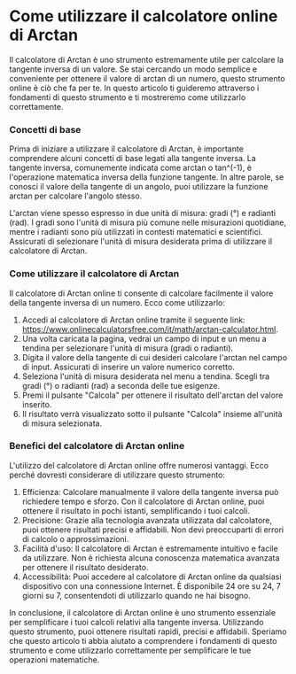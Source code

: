 Come utilizzare il calcolatore online di Arctan
===============================================

Il calcolatore di Arctan è uno strumento estremamente utile per calcolare la tangente inversa di un valore. Se stai cercando un modo semplice e conveniente per ottenere il valore di arctan di un numero, questo strumento online è ciò che fa per te. In questo articolo ti guideremo attraverso i fondamenti di questo strumento e ti mostreremo come utilizzarlo correttamente.

### Concetti di base

Prima di iniziare a utilizzare il calcolatore di Arctan, è importante comprendere alcuni concetti di base legati alla tangente inversa. La tangente inversa, comunemente indicata come arctan o tan^(-1), è l'operazione matematica inversa della funzione tangente. In altre parole, se conosci il valore della tangente di un angolo, puoi utilizzare la funzione arctan per calcolare l'angolo stesso.

L'arctan viene spesso espresso in due unità di misura: gradi (°) e radianti (rad). I gradi sono l'unità di misura più comune nelle misurazioni quotidiane, mentre i radianti sono più utilizzati in contesti matematici e scientifici. Assicurati di selezionare l'unità di misura desiderata prima di utilizzare il calcolatore di Arctan.

### Come utilizzare il calcolatore di Arctan

Il calcolatore di Arctan online ti consente di calcolare facilmente il valore della tangente inversa di un numero. Ecco come utilizzarlo:

1. Accedi al calcolatore di Arctan online tramite il seguente link: <https://www.onlinecalculatorsfree.com/it/math/arctan-calculator.html>.
2. Una volta caricata la pagina, vedrai un campo di input e un menu a tendina per selezionare l'unità di misura (gradi o radianti).
3. Digita il valore della tangente di cui desideri calcolare l'arctan nel campo di input. Assicurati di inserire un valore numerico corretto.
4. Seleziona l'unità di misura desiderata nel menu a tendina. Scegli tra gradi (°) o radianti (rad) a seconda delle tue esigenze.
5. Premi il pulsante "Calcola" per ottenere il risultato dell'arctan del valore inserito.
6. Il risultato verrà visualizzato sotto il pulsante "Calcola" insieme all'unità di misura selezionata.

### Benefici del calcolatore di Arctan online

L'utilizzo del calcolatore di Arctan online offre numerosi vantaggi. Ecco perché dovresti considerare di utilizzare questo strumento:

1. Efficienza: Calcolare manualmente il valore della tangente inversa può richiedere tempo e sforzo. Con il calcolatore di Arctan online, puoi ottenere il risultato in pochi istanti, semplificando i tuoi calcoli.
2. Precisione: Grazie alla tecnologia avanzata utilizzata dal calcolatore, puoi ottenere risultati precisi e affidabili. Non devi preoccuparti di errori di calcolo o approssimazioni.
3. Facilità d'uso: Il calcolatore di Arctan è estremamente intuitivo e facile da utilizzare. Non è richiesta alcuna conoscenza matematica avanzata per ottenere il risultato desiderato.
4. Accessibilità: Puoi accedere al calcolatore di Arctan online da qualsiasi dispositivo con una connessione Internet. È disponibile 24 ore su 24, 7 giorni su 7, consentendoti di utilizzarlo quando ne hai bisogno.

In conclusione, il calcolatore di Arctan online è uno strumento essenziale per semplificare i tuoi calcoli relativi alla tangente inversa. Utilizzando questo strumento, puoi ottenere risultati rapidi, precisi e affidabili. Speriamo che questo articolo ti abbia aiutato a comprendere i fondamenti di questo strumento e come utilizzarlo correttamente per semplificare le tue operazioni matematiche.